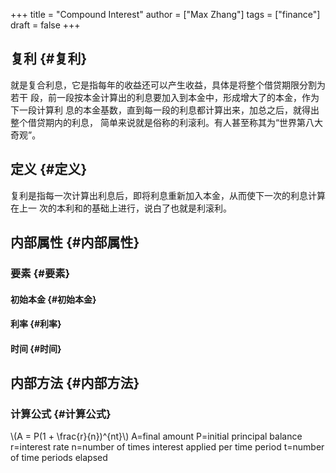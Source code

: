 +++
title = "Compound Interest"
author = ["Max Zhang"]
tags = ["finance"]
draft = false
+++

## 复利 {#复利}

就是复合利息，它是指每年的收益还可以产生收益，具体是将整个借贷期限分割为若干
段，前一段按本金计算出的利息要加入到本金中，形成增大了的本金，作为下一段计算利
息的本金基数，直到每一段的利息都计算出来，加总之后，就得出整个借贷期内的利息，
简单来说就是俗称的利滚利。有人甚至称其为“世界第八大奇观”。


## 定义 {#定义}

复利是指每一次计算出利息后，即将利息重新加入本金，从而使下一次的利息计算在上一
次的本利和的基础上进行，说白了也就是利滚利。


## 内部属性 {#内部属性}


### 要素 {#要素}


#### 初始本金 {#初始本金}


#### 利率 {#利率}


#### 时间 {#时间}


## 内部方法 {#内部方法}


### 计算公式 {#计算公式}

\\(A = P(1 + \frac{r}{n})^{nt}\\)
A=final amount
P=initial principal balance
r=interest rate
n=number of times interest applied per time period
t=number of time periods elapsed
